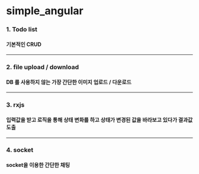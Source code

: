 # simple_angular

### 1. Todo list
#### 기본적인 CRUD
----

### 2. file upload / download
#### DB 를 사용하지 않는 가장 간단한 이미지 업로드 / 다운로드
----

### 3. rxjs
#### 입력값을 받고 로직을 통해 상태 변화를 하고 상태가 변경된 값을 바라보고 있다가 결과값 도출
----

### 4. socket
#### socket을 이용한 간단한 채팅

